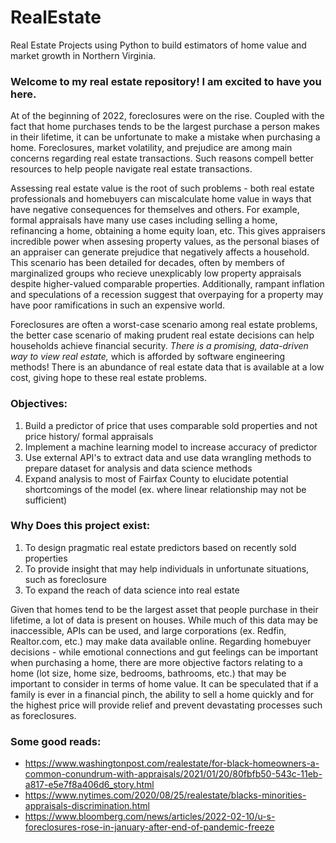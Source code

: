 # RealEstate
Real Estate Projects using Python to build estimators of home value and market growth in Northern Virginia. 

 ### Welcome to my real estate repository! I am excited to have you here. 

 At of the beginning of 2022, foreclosures were on the rise. Coupled with the fact that home purchases tends to be the largest purchase a person makes in their lifetime, it can be unfortunate to make a mistake when purchasing a home. Foreclosures, market volatility, and prejudice are among main concerns regarding real estate transactions. Such reasons compell better resources to help people navigate real estate transactions.
 
 Assessing real estate value is the root of such problems - both real estate professionals and homebuyers can miscalculate home value in ways that have negative consequences for themselves and others. For example, formal appraisals have many use cases including selling a home, refinancing a home, obtaining a home equity loan, etc. This gives appraisers incredible power when assesing property values, as the personal biases of an appraiser can generate prejudice that negatively affects a household. This scenario has been detailed for decades, often by members of marginalized groups who recieve unexplicably low property appraisals despite higher-valued comparable properties. Additionally, rampant inflation and speculations of a recession suggest that overpaying for a property may have poor ramifications in such an expensive world.
 
 Foreclosures are often a worst-case scenario among real estate problems, the better case scenario of making prudent real estate decisions can help households achieve financial security. *There is a promising, data-driven way to view real estate,* which is afforded by software engineering methods! There is an abundance of real estate data that is available at a low cost, giving hope to these real estate problems.
 
 ### Objectives:
 1. Build a predictor of price that uses comparable sold properties and not price history/ formal appraisals
 2. Implement a machine learning model to increase accuracy of predictor
 3. Use external API's to extract data and use data wrangling methods to prepare dataset for analysis and data science methods
 4. Expand analysis to most of Fairfax County to elucidate potential shortcomings of the model (ex. where linear relationship may not be sufficient)

 ### Why Does this project exist: 
 1. To design pragmatic real estate predictors based on recently sold properties
 2. To provide insight that may help individuals in unfortunate situations, such as foreclosure
 3. To expand the reach of data science into real estate

 Given that homes tend to be the largest asset that people purchase in their lifetime, a lot of data is present on houses. While much of this data may be inaccessible, APIs can be used, and large corporations (ex. Redfin, Realtor.com, etc.) may make data available online. Regarding homebuyer decisions - while emotional connections and gut feelings can be important when purchasing a home, there are more objective factors relating to a home (lot size, home size, bedrooms, bathrooms, etc.) that may be important to consider in terms of home value. It can be speculated that if a family is ever in a financial pinch, the ability to sell a home quickly and for the highest price will provide relief and prevent devastating processes such as foreclosures.

 ### Some good reads: 
   - https://www.washingtonpost.com/realestate/for-black-homeowners-a-common-conundrum-with-appraisals/2021/01/20/80fbfb50-543c-11eb-a817-e5e7f8a406d6_story.html
   - https://www.nytimes.com/2020/08/25/realestate/blacks-minorities-appraisals-discrimination.html
   - https://www.bloomberg.com/news/articles/2022-02-10/u-s-foreclosures-rose-in-january-after-end-of-pandemic-freeze
